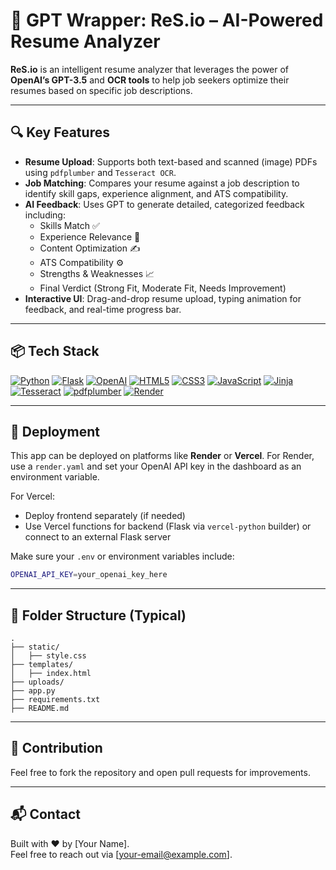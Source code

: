 # 📄 GPT Wrapper: ReS.io – AI-Powered Resume Analyzer

**ReS.io** is an intelligent resume analyzer that leverages the power of **OpenAI’s GPT-3.5** and **OCR tools** to help job seekers optimize their resumes based on specific job descriptions.

---

## 🔍 Key Features

- **Resume Upload**: Supports both text-based and scanned (image) PDFs using `pdfplumber` and `Tesseract OCR`.
- **Job Matching**: Compares your resume against a job description to identify skill gaps, experience alignment, and ATS compatibility.
- **AI Feedback**: Uses GPT to generate detailed, categorized feedback including:
  - Skills Match ✅
  - Experience Relevance 💼
  - Content Optimization ✍️
  - ATS Compatibility ⚙️
  - Strengths & Weaknesses 📈
  - Final Verdict (Strong Fit, Moderate Fit, Needs Improvement)
- **Interactive UI**: Drag-and-drop resume upload, typing animation for feedback, and real-time progress bar.

---

## 📦 Tech Stack

[![Python](https://img.shields.io/badge/Python-3776AB?style=for-the-badge&logo=python&logoColor=white)](https://www.python.org/)
[![Flask](https://img.shields.io/badge/Flask-000000?style=for-the-badge&logo=flask&logoColor=white)](https://flask.palletsprojects.com/)
[![OpenAI](https://img.shields.io/badge/OpenAI-412991?style=for-the-badge&logo=openai&logoColor=white)](https://openai.com/)
[![HTML5](https://img.shields.io/badge/HTML5-E34F26?style=for-the-badge&logo=html5&logoColor=white)](https://developer.mozilla.org/en-US/docs/Web/HTML)
[![CSS3](https://img.shields.io/badge/CSS3-1572B6?style=for-the-badge&logo=css3&logoColor=white)](https://developer.mozilla.org/en-US/docs/Web/CSS)
[![JavaScript](https://img.shields.io/badge/JavaScript-F7DF1E?style=for-the-badge&logo=javascript&logoColor=black)](https://developer.mozilla.org/en-US/docs/Web/JavaScript)
[![Jinja](https://img.shields.io/badge/Jinja2-B41717?style=for-the-badge&logo=jinja&logoColor=white)](https://jinja.palletsprojects.com/)
[![Tesseract](https://img.shields.io/badge/Tesseract-35495E?style=for-the-badge&logo=tesseract&logoColor=white)](https://github.com/tesseract-ocr/tesseract)
[![pdfplumber](https://img.shields.io/badge/pdfplumber-FFD43B?style=for-the-badge&logo=adobeacrobatreader&logoColor=black)](https://github.com/jsvine/pdfplumber)
[![Render](https://img.shields.io/badge/Render-46E3B7?style=for-the-badge&logo=render&logoColor=black)](https://render.com/)

---

## 🚀 Deployment

This app can be deployed on platforms like **Render** or **Vercel**. For Render, use a `render.yaml` and set your OpenAI API key in the dashboard as an environment variable.

For Vercel:
- Deploy frontend separately (if needed)
- Use Vercel functions for backend (Flask via `vercel-python` builder) or connect to an external Flask server

Make sure your `.env` or environment variables include:

```bash
OPENAI_API_KEY=your_openai_key_here
```

---

## 📂 Folder Structure (Typical)

```
.
├── static/
│   ├── style.css
├── templates/
│   ├── index.html
├── uploads/
├── app.py
├── requirements.txt
├── README.md
```

---

## 🙌 Contribution

Feel free to fork the repository and open pull requests for improvements.

---

## 📬 Contact

Built with ❤️ by [Your Name].  
Feel free to reach out via [your-email@example.com].